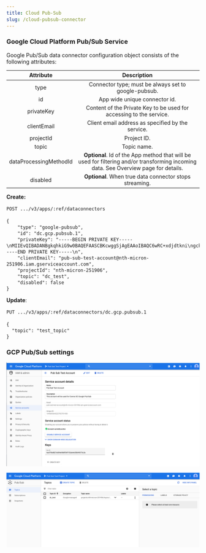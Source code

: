 ```yaml
---
title: Cloud Pub-Sub
slug: /cloud-pubsub-connector
---
```


### Google Cloud Platform Pub/Sub Service

Google Pub/Sub data connector configuration object consists of the following attributes:

|Attribute|	Description|
| :-------------: |:-------------:| 
|type|	Connector type; must be always set to google-pubsub.|
|id|	App wide unique connector id.|
|privateKey	|Content of the Private Key to be used for accessing to the service.|
|clientEmail|	Client email address as specified by the service.|
|projectId|	Project ID.|
|topic|	Topic name.|
|dataProcessingMethodId|	**Optional**. Id of the App method that will be used for filtering and/or transforming incoming data. See Overview page for details.|
|disabled|	**Optional**. When true data connector stops streaming.|

**Create:**
```
POST .../v3/apps/:ref/dataconnectors

{
    "type": "google-pubsub",
    "id": "dc.gcp.pubsub.1",
    "privateKey": "-----BEGIN PRIVATE KEY-----\nMIIEvQIBADANBgkqhkiG9w0BAQEFAASCBKcwggSjAgEAAoIBAQC6wRC+xdjdtkni\ngckfySlThdi86JFbpgljrAIJFARJyKUW8kr/xoPw62PxhoYY9yo5OfSoNzobsJqo\nMmTRnSVXWDZkGE5vLl9Jrn1MSSDA9oRA7MOTA3TUxJ/zrX8fwZBt28lHDwp7BXb0\n/MfkDuLaA0kz5U0JIAUbXfDv7UMDxr6yoJ/F6Tfs4+fwS4qmFfVgpnTdMH1Y9DAB\nHcOtnLISDmMLAQi2ObJm/0DsntTF2Eicdg3dR0CC8loC608QgllETC/JiloYIvBw\nomN2LQAfiPta/56hss0AAxxMCH4ZcEC5x+ainAxCLFzyejKo9De19b2kF+Nvj8kR\nn+X9wzcBAgMBAAECgg55555555555Abf0bcPb1RVWqu+fZwe+PsI8uBye2Y\nftgDF3nAi2TkSgN+7/dEm+/TKThrmp5yy0EMblL11WHO5mTs/QJHTPeOXD5tDg4L\nQyXaCVUqkciRTDC2eqPoXx8nwDDF21O2YDrDoSGSl2Hb3Au/2SUjkzaKxpusRKkH\nlhQW+ca6i8A0tdEU/CS6hY1Kb0NOUjn6gWOtM/WdUEYb48VlNJNnF3WdCfF6UndD\nXS5Mjfzx4bGMT1gfj7J+PKVJcWaOPp2SAUXPeRKEc/WjGwUGihW+f10wpUT5xQPJ\nKiO0nE40x0gPrkp3JNvcl8vmGAqWqyaSUj28u87TlQKBgQDgzYx86dWSA676TSmO\njjwfglUX8XM9PIpJf0IqsxO55555aht0BMzkJSg57u+YrTg82JLC8boe21E\n5Azf30Vjv7T7+RmpkOsR/glkzwKBgQDUq8dnSv7SKrJSn7ZpDC2Ev6TQWOcIoj4x\nh1PtLOAEZz5RWZw1QZ64ErAsKoF8UF4lHyLhjvZYocnb38jmFeVMLh79BL3J/Jh7\ngERZFZi2yXovj4ALxsGyPpZAHmDVusQhGKDio9+kflqTyIHlrwkzsXr7xFpF6cc9\nJ4bMItI7LwKBgBVpPnI/S0om86l/Y+/h+DQAE9697n3soDcz2bd7aueK/k1blfzM\ncMWsc305VyqdP+zx558XDjIl1HIIxtVVbXZizyAS96R8XZI7tTBoCJVUF9iKKoBx\nSut6n/mPUbipmaYefJ/YTopbSsylxNiE5/0CpPdFMRW2ugz+coU6LubdAoGBAMBr\nK9+pWyWMvAtFtiUVf5m8S8K2rVKCeQMXDjhpgcZ6I0g3a75DwPeK8RsE2mM/0+6C\nXWz3jKxktd7ae0qyROTIVgFXaOB4Sv5y72QqxiGb6ZFepNwC2P4M4qTg13yJnyrS\nvb5Rxudt60YLBHxsAkdjLYLeBU98VWhfevb4Cn7BAoGAbb8uplhSxt0eUR6d7/7c\nNU+kPcr2Qv6U5WcICENNvSHsvqUKXDINA//9zOq44maOH/2RkbRIpPD3rEqFgc9M\nf9dQUHWt6Sdol2tI5IEJ8miaWnwEhz7s5tD/knPPzcSa4IadTns42+YaYxZlimGz\nkrHazb+tC6vQ9V2mwkkucko=\n-----END PRIVATE KEY-----\n",
    "clientEmail": "pub-sub-test-account@nth-micron-251906.iam.gserviceaccount.com",
    "projectId": "nth-micron-251906",
    "topic": "dc_test",
    "disabled": false
}
```

**Update**:
```
PUT .../v3/apps/:ref/dataconnectors/dc.gcp.pubsub.1

{
  "topic": "test_topic"
}
```

### GCP Pub/Sub settings
![Example pubsub1](./assets/pubsub1.png)

![Example pubsub2](./assets/pubsub2.png)